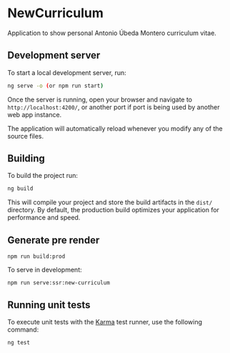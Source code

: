 # NewCurriculum

Application to show personal Antonio Úbeda Montero curriculum vitae.

## Development server

To start a local development server, run:

```bash
ng serve -o (or npm run start)
```

Once the server is running, open your browser and navigate to `http://localhost:4200/`, or another port if port is being used by another web app instance.

The application will automatically reload whenever you modify any of the source files.

## Building

To build the project run:

```bash
ng build
```

This will compile your project and store the build artifacts in the `dist/` directory. By default, the production build optimizes your application for performance and speed.

## Generate pre render

```npm run build:prod```

To serve in development: 

```npm run serve:ssr:new-curriculum```

## Running unit tests

To execute unit tests with the [Karma](https://karma-runner.github.io) test runner, use the following command:

```bash
ng test
```

